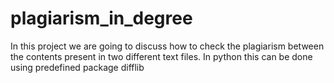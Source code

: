 # plagiarism_in_degree
In this project we are going to discuss how to check the plagiarism between the contents present in two different text files. In python this can be done using predefined package difflib
